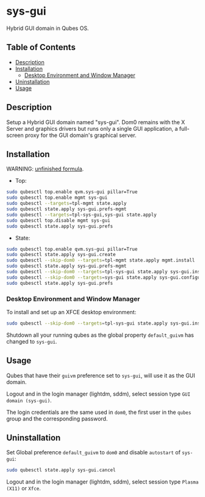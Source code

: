 # sys-gui

Hybrid GUI domain in Qubes OS.

## Table of Contents

*   [Description](#description)
*   [Installation](#installation)
    *   [Desktop Environment and Window Manager](#desktop-environment-and-window-manager)
*   [Uninstallation](#uninstallation)
*   [Usage](#usage)

## Description

Setup a Hybrid GUI domain named "sys-gui". Dom0 remains with the X Server and
graphics drivers but runs only a single GUI application, a full-screen proxy
for the GUI domain's graphical server.

## Installation

WARNING: [unfinished formula](../../docs/TROUBLESHOOT.md#no-support-for-unfinished-formulas).

*   Top:

```sh
sudo qubesctl top.enable qvm.sys-gui pillar=True
sudo qubesctl top.enable mgmt sys-gui
sudo qubesctl --targets=tpl-mgmt state.apply
sudo qubesctl state.apply sys-gui.prefs-mgmt
sudo qubesctl --targets=tpl-sys-gui,sys-gui state.apply
sudo qubesctl top.disable mgmt sys-gui
sudo qubesctl state.apply sys-gui.prefs
```

*   State:

<!-- pkg:begin:post-install -->

```sh
sudo qubesctl top.enable qvm.sys-gui pillar=True
sudo qubesctl state.apply sys-gui.create
sudo qubesctl --skip-dom0 --targets=tpl-mgmt state.apply mgmt.install
sudo qubesctl state.apply sys-gui.prefs-mgmt
sudo qubesctl --skip-dom0 --targets=tpl-sys-gui state.apply sys-gui.install
sudo qubesctl --skip-dom0 --targets=sys-gui state.apply sys-gui.configure
sudo qubesctl state.apply sys-gui.prefs
```

<!-- pkg:end:post-install -->

### Desktop Environment and Window Manager

To install and set up an XFCE desktop environment:

```sh
sudo qubesctl --skip-dom0 --targets=tpl-sys-gui state.apply sys-gui.install-xfce
```

Shutdown all your running qubes as the global property `default_guivm` has
changed to `sys-gui`.

## Usage

Qubes that have their `guivm` preference set to `sys-gui`, will use it as the
GUI domain.

Logout and in the login manager (lightdm, sddm), select session type
`GUI domain (sys-gui)`.

The login credentials are the same used in `dom0`, the first user in the
`qubes` group and the corresponding password.

## Uninstallation

Set Global preference `default_guivm` to `dom0` and disable `autostart` of
`sys-gui`:

```sh
sudo qubesctl state.apply sys-gui.cancel
```

Logout and in the login manager (lightdm, sddm), select session type
`Plasma (X11)` or `Xfce`.
